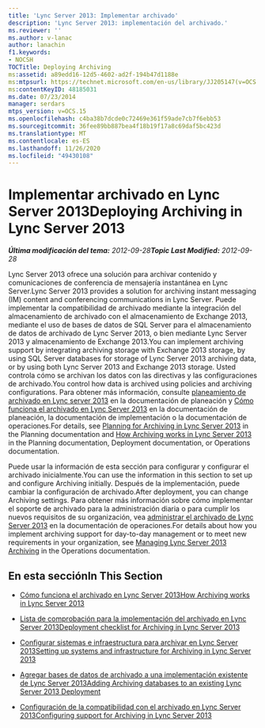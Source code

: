 ```yaml
---
title: 'Lync Server 2013: Implementar archivado'
description: 'Lync Server 2013: implementación del archivado.'
ms.reviewer: ''
ms.author: v-lanac
author: lanachin
f1.keywords:
- NOCSH
TOCTitle: Deploying Archiving
ms:assetid: a89edd16-12d5-4602-ad2f-194b47d1188e
ms:mtpsurl: https://technet.microsoft.com/en-us/library/JJ205147(v=OCS.15)
ms:contentKeyID: 48185031
ms.date: 07/23/2014
manager: serdars
mtps_version: v=OCS.15
ms.openlocfilehash: c4ba38b7dcde0c72469e361f59ade7cb7f6ebb53
ms.sourcegitcommit: 36fee89bb887bea4f18b19f17a8c69daf5bc423d
ms.translationtype: MT
ms.contentlocale: es-ES
ms.lasthandoff: 11/26/2020
ms.locfileid: "49430108"
---
```

# <a name="deploying-archiving-in-lync-server-2013"></a><span data-ttu-id="39b9d-103">Implementar archivado en Lync Server 2013</span><span class="sxs-lookup"><span data-stu-id="39b9d-103">Deploying Archiving in Lync Server 2013</span></span>

<div data-xmlns="http://www.w3.org/1999/xhtml">

<div class="topic" data-xmlns="http://www.w3.org/1999/xhtml" data-msxsl="urn:schemas-microsoft-com:xslt" data-cs="https://msdn.microsoft.com/">

<div data-asp="https://msdn2.microsoft.com/asp">



</div>

<div id="mainSection">

<div id="mainBody"><span data-ttu-id="39b9d-104">

<span> </span></span><span class="sxs-lookup"><span data-stu-id="39b9d-104">

<span> </span></span></span>

<span data-ttu-id="39b9d-105">_**Última modificación del tema:** 2012-09-28_</span><span class="sxs-lookup"><span data-stu-id="39b9d-105">_**Topic Last Modified:** 2012-09-28_</span></span>

<span data-ttu-id="39b9d-106">Lync Server 2013 ofrece una solución para archivar contenido y comunicaciones de conferencia de mensajería instantánea en Lync Server.</span><span class="sxs-lookup"><span data-stu-id="39b9d-106">Lync Server 2013 provides a solution for archiving instant messaging (IM) content and conferencing communications in Lync Server.</span></span> <span data-ttu-id="39b9d-107">Puede implementar la compatibilidad de archivado mediante la integración del almacenamiento de archivado con el almacenamiento de Exchange 2013, mediante el uso de bases de datos de SQL Server para el almacenamiento de datos de archivado de Lync Server 2013, o bien mediante Lync Server 2013 y almacenamiento de Exchange 2013.</span><span class="sxs-lookup"><span data-stu-id="39b9d-107">You can implement archiving support by integrating archiving storage with Exchange 2013 storage, by using SQL Server databases for storage of Lync Server 2013 archiving data, or by using both Lync Server 2013 and Exchange 2013 storage.</span></span> <span data-ttu-id="39b9d-108">Usted controla cómo se archivan los datos con las directivas y las configuraciones de archivado.</span><span class="sxs-lookup"><span data-stu-id="39b9d-108">You control how data is archived using policies and archiving configurations.</span></span> <span data-ttu-id="39b9d-109">Para obtener más información, consulte [planeamiento de archivado en Lync server 2013](lync-server-2013-planning-for-archiving.md) en la documentación de planeación y [Cómo funciona el archivado en Lync Server 2013](lync-server-2013-how-archiving-works.md) en la documentación de planeación, la documentación de implementación o la documentación de operaciones.</span><span class="sxs-lookup"><span data-stu-id="39b9d-109">For details, see [Planning for Archiving in Lync Server 2013](lync-server-2013-planning-for-archiving.md) in the Planning documentation and [How Archiving works in Lync Server 2013](lync-server-2013-how-archiving-works.md) in the Planning documentation, Deployment documentation, or Operations documentation.</span></span>

<span data-ttu-id="39b9d-110">Puede usar la información de esta sección para configurar y configurar el archivado inicialmente.</span><span class="sxs-lookup"><span data-stu-id="39b9d-110">You can use the information in this section to set up and configure Archiving initially.</span></span> <span data-ttu-id="39b9d-111">Después de la implementación, puede cambiar la configuración de archivado.</span><span class="sxs-lookup"><span data-stu-id="39b9d-111">After deployment, you can change Archiving settings.</span></span> <span data-ttu-id="39b9d-112">Para obtener más información sobre cómo implementar el soporte de archivado para la administración diaria o para cumplir los nuevos requisitos de su organización, vea [administrar el archivado de Lync Server 2013](lync-server-2013-managing-archiving.md) en la documentación de operaciones.</span><span class="sxs-lookup"><span data-stu-id="39b9d-112">For details about how you implement archiving support for day-to-day management or to meet new requirements in your organization, see [Managing Lync Server 2013 Archiving](lync-server-2013-managing-archiving.md) in the Operations documentation.</span></span>

<div>

## <a name="in-this-section"></a><span data-ttu-id="39b9d-113">En esta sección</span><span class="sxs-lookup"><span data-stu-id="39b9d-113">In This Section</span></span>

  - [<span data-ttu-id="39b9d-114">Cómo funciona el archivado en Lync Server 2013</span><span class="sxs-lookup"><span data-stu-id="39b9d-114">How Archiving works in Lync Server 2013</span></span>](lync-server-2013-how-archiving-works.md)

  - [<span data-ttu-id="39b9d-115">Lista de comprobación para la implementación del archivado en Lync Server 2013</span><span class="sxs-lookup"><span data-stu-id="39b9d-115">Deployment checklist for Archiving in Lync Server 2013</span></span>](lync-server-2013-deployment-checklist-for-archiving.md)

  - [<span data-ttu-id="39b9d-116">Configurar sistemas e infraestructura para archivar en Lync Server 2013</span><span class="sxs-lookup"><span data-stu-id="39b9d-116">Setting up systems and infrastructure for Archiving in Lync Server 2013</span></span>](lync-server-2013-setting-up-systems-and-infrastructure-for-archiving.md)

  - [<span data-ttu-id="39b9d-117">Agregar bases de datos de archivado a una implementación existente de Lync Server 2013</span><span class="sxs-lookup"><span data-stu-id="39b9d-117">Adding Archiving databases to an existing Lync Server 2013 Deployment</span></span>](lync-server-2013-adding-archiving-databases-to-an-existing-lync-server-2013-deployment.md)

  - [<span data-ttu-id="39b9d-118">Configuración de la compatibilidad con el archivado en Lync Server 2013</span><span class="sxs-lookup"><span data-stu-id="39b9d-118">Configuring support for Archiving in Lync Server 2013</span></span>](lync-server-2013-configuring-support-for-archiving.md)

<span data-ttu-id="39b9d-119"></div>

</div>

<span> </span>

</div>

</div>

</span><span class="sxs-lookup"><span data-stu-id="39b9d-119"></div>

</div>

<span> </span>

</div>

</div>

</span></span></div>

